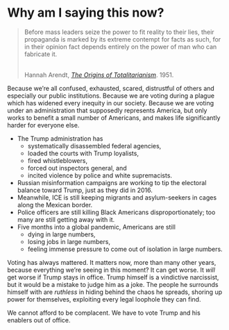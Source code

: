 # Why am I saying this now?

<blockquote>
  <p>Before mass leaders seize the power to fit reality to their lies, their propaganda is marked by its extreme contempt for facts as such, for in their opinion fact depends entirely on the power of man who can fabricate it.
  </p>
  <br/>
  <footer>Hannah Arendt, <cite><a href="https://en.wikipedia.org/wiki/The_Origins_of_Totalitarianism" target="_blank">The Origins of Totalitarianism</a></cite>. 1951.</footer>
</blockquote>

Because we’re all confused, exhausted, scared, distrustful of others and especially our public institutions. Because we are voting during a plague which has widened every inequity in our society. Because we are voting under an administration that supposedly represents America, but only works to benefit a small number of Americans, and makes life significantly harder for everyone else.

* The Trump administration has
  * systematically disassembled federal agencies,
  * loaded the courts with Trump loyalists,
  * fired whistleblowers,
  * forced out inspectors general, and
  * incited violence by police and white supremacists.
* Russian misinformation campaigns are working to tip the electoral balance toward Trump, just as they did in 2016.
* Meanwhile, ICE is still keeping migrants and asylum-seekers in cages along the Mexican border.
* Police officers are still killing Black Americans disproportionately; too many are still getting away with it.
* Five months into a global pandemic, Americans are still 
  * dying in large numbers,
  * losing jobs in large numbers,
  * feeling immense pressure to come out of isolation in large numbers.

Voting has always mattered. It matters now, more than many other years, because everything we’re seeing in this moment? It can get worse. It *will* get worse if Trump stays in office. Trump himself is a vindictive narcissist, but it would be a mistake to judge him as a joke. The people he surrounds himself with are *ruthless* in hiding behind the chaos he spreads, shoring up power for themselves, exploiting every legal loophole they can find.

We cannot afford to be complacent. We have to vote Trump and his enablers out of office.
